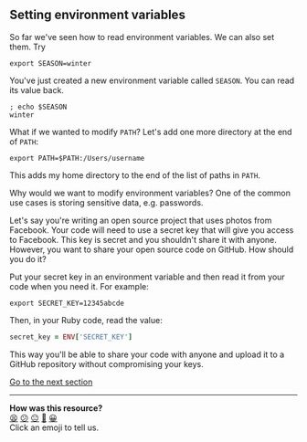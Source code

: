 ## Setting environment variables
So far we've seen how to read environment variables. We can also set them. Try

`export SEASON=winter`

You've just created a new environment variable called `SEASON`. You can read its value back.

```shell
; echo $SEASON
winter

```

What if we wanted to modify `PATH`? Let's add one more directory at the end of `PATH`:

`export PATH=$PATH:/Users/username`

This adds my home directory to the end of the list of paths in `PATH`.

Why would we want to modify environment variables? One of the common use cases is storing sensitive data, e.g. passwords.

Let's say you're writing an open source project that uses photos from Facebook. Your code will need to use a secret key that will give you access to Facebook. This key is secret and you shouldn't share it with anyone. However, you want to share your open source code on GitHub. How should you do it?

Put your secret key in an environment variable and then read it from your code when you need it. For example:

`export SECRET_KEY=12345abcde`

Then, in your Ruby code, read the value:

```ruby
secret_key = ENV['SECRET_KEY']
```

This way you'll be able to share your code with anyone and upload it to a GitHub repository without compromising your keys.

[Go to the next section](./27_profile_files.md)


<!-- BEGIN GENERATED SECTION DO NOT EDIT -->

---

**How was this resource?**  
[😫](https://airtable.com/shrUJ3t7KLMqVRFKR?prefill_Repository=course&prefill_File=foundations/command_line/26_setting_environment_variables.md&prefill_Sentiment=😫) [😕](https://airtable.com/shrUJ3t7KLMqVRFKR?prefill_Repository=course&prefill_File=foundations/command_line/26_setting_environment_variables.md&prefill_Sentiment=😕) [😐](https://airtable.com/shrUJ3t7KLMqVRFKR?prefill_Repository=course&prefill_File=foundations/command_line/26_setting_environment_variables.md&prefill_Sentiment=😐) [🙂](https://airtable.com/shrUJ3t7KLMqVRFKR?prefill_Repository=course&prefill_File=foundations/command_line/26_setting_environment_variables.md&prefill_Sentiment=🙂) [😀](https://airtable.com/shrUJ3t7KLMqVRFKR?prefill_Repository=course&prefill_File=foundations/command_line/26_setting_environment_variables.md&prefill_Sentiment=😀)  
Click an emoji to tell us.

<!-- END GENERATED SECTION DO NOT EDIT -->
